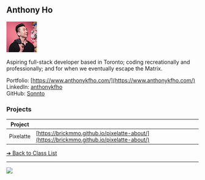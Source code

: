 ## Anthony Ho

![Anthony Ho](../images/sonnto.png)

Aspiring full-stack developer based in Toronto; coding recreationally and professionally; and for when we eventually escape the Matrix.

Portfolio: [https://www.anthonykfho.com/](https://www.anthonykfho.com/)  
LinkedIn: [anthonykfho](https://www.linkedin.com/in/anthonykfho/)  
GitHub: [Sonnto](https://github.com/Sonnto)  

### Projects

| Project | |
| - | - |
| Pixelatte | [https://brickmmo.github.io/pixelatte-about/](https://brickmmo.github.io/pixelatte-about/) |

[&#10132; Back to Class List](/)

---

<a href="https://brickmmo.com">
<img src="https://brickmmo.com/images/brickmmo-logo-horizontal.jpg" width="100">
</a>